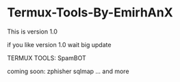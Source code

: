 # Termux-Tools-By-EmirhAnX

This is version 1.0

if you like version 1.0 wait big update

TERMUX TOOLS:
SpamBOT

coming soon:
zphisher
sqlmap
...
and more

